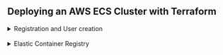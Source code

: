 ## Deploying an AWS ECS Cluster with Terraform

<details>
<br/>
<summary>Registration and User creation</summary>

![](screenshots/registered.png)
![](screenshots/user.png)


Also AWS CLI installed

![](screenshots/aws_version.png)

</details>
<br/>
<details>
<br/>
<summary>Elastic Container Registry</summary>

#### AWS and docker provider configuration with credentials 

![](screenshots/provider.png)
> aws_caller_identity and aws_ecr_authorization_token are data sources that automatically
exports credentials for an ECR

<br/>

Defined variable of repositories as list and used the `for_each` meta-argument and `toset` function
to declare multiple similar resources

![](screenshots/vars.png)

![](screenshots/erc.png)

>After repos had been created, removed repo state from terraform, so it'd not be destroyed
when switching it to a data source

#### Created repositories: 

![](screenshots/repos.png)

<br/> 
  
#### While building images, faced issue below and couldn't fix it.

![](screenshots/issue.png)
`docker_registry_image` strips the file permissions during handling of the context archive

https://github.com/kreuzwerker/terraform-provider-docker/issues/293

<br/>
  
Thus i resorted to traditional method: built images using docker-compose,
tagged and push with docker cli commands

![](screenshots/tags.png)
![](screenshots/aws_nginx.png)
![](screenshots/aws_node.png)
![](screenshots/aws_mongo.png)

</details>
